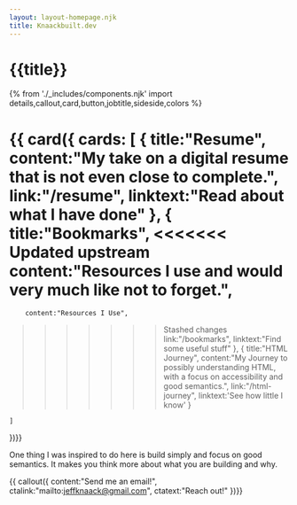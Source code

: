 ```yaml
---
layout: layout-homepage.njk
title: Knaackbuilt.dev
---
```

# {{title}}
{% from './_includes/components.njk' import details,callout,card,button,jobtitle,sideside,colors %}


{{ card({ 
    cards: [
        {
        title:"Resume",
        content:"My take on a digital resume that is not even close to complete.",
        link:"/resume",
        linktext:"Read about what I have done"
        },
        {
        title:"Bookmarks",
<<<<<<< Updated upstream
        content:"Resources I use and would very much like not to forget.",
=======
        content:"Resources I Use",
>>>>>>> Stashed changes
        link:"/bookmarks",
        linktext:"Find some useful stuff"
        },
         {
        title:"HTML Journey",
        content:"My Journey to possibly understanding HTML, with a focus on accessibility and good semantics.",
        link:"/html-journey",
        linktext:'See how little I know'
        }
        
        
    ]
    
})}}

<p class="my-8 mx-4">One thing I was inspired to do here is build simply and focus on good semantics. It makes you think more about what you are building and why.</p>

{{ callout({ 
    content:"Send me an email!",
    ctalink:"mailto:jeffknaack@gmail.com",
    ctatext:"Reach out!"
})}}


